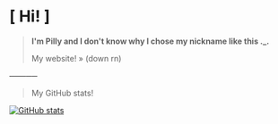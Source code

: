 

# [ Hi! ]

> **I'm Pilly and I don't know why I chose my nickname like this ._.**
> 
> My website! » (down rn)

─────

> My GitHub stats!
>
[![GitHub stats](https://github-readme-stats.vercel.app/api?username=PillyXD)](https://github.com/PillyXD)
